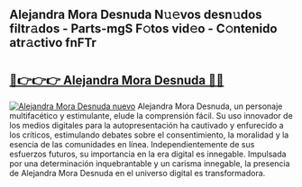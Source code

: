 ## Alejandra Mora Desnuda N𝚞𝚎vos desn𝚞dos filtr𝚊dos - Parts-mgS F𝚘tos vid𝚎o - C𝚘ntenido atr𝚊ctivo fnFTr

# <h2><a href="http://mbd7ky7.tromn.icu/?c=Alejandra+Mora+Desnuda">🔗👉👉👉 Alejandra Mora Desnuda 🔗🔗</a></h2>

[![Alejandra Mora Desnuda nuevo](https://i.imgur.com/pEAQMta.gif)](http://mbd7ky7.tromn.icu/?c=Alejandra+Mora+Desnuda)
Alejandra Mora Desnuda, un personaje multifacético y estimulante, elude la comprensión fácil. Su uso innovador de los medios digitales para la autopresentación ha cautivado y enfurecido a los críticos, estimulando debates sobre el consentimiento, la moralidad y la esencia de las comunidades en línea. Independientemente de sus esfuerzos futuros, su importancia en la era digital es innegable. Impulsada por una determinación inquebrantable y un carisma innegable, la presencia de Alejandra Mora Desnuda en el universo digital es transformadora.
